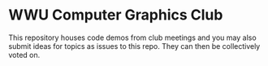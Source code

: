 # WWU Computer Graphics Club
This repository houses code demos from club meetings and
you may also submit ideas for topics as issues to this repo.
They can then be collectively voted on.
